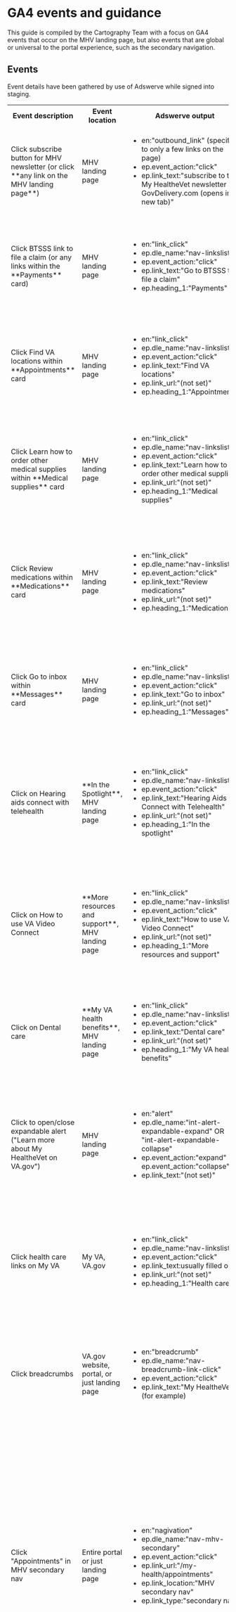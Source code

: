 # GA4 events and guidance
This guide is compiled by the Cartography Team with a focus on GA4 events that occur on the MHV landing page, but also events that are global or universal to the portal experience, such as the secondary navigation.

## Events
Event details have been gathered by use of Adswerve while signed into staging. 

<table>
  <tbody>
    <tr>
      <th>Event description</th>
      <th>Event location</th>
      <th>Adswerve output</th>
      <th>How to isolate</th>
    </tr>
    <tr>
      <td>Click subscribe button for MHV newsletter (or click **any link on the MHV landing page**)</td>
      <td>MHV landing page</td>
      <td> 
        <ul> 
          <li>en:"outbound_link" (specific to only a few links on the page)</li> 
          <li>ep.event_action:"click"</li>
          <li>ep.link_text:"subscribe to the My HealtheVet newsletter on GovDelivery.com (opens in new tab)"</li>
        </ul>
        </td> 
      <td>Filter report by page_path exactly matches regex:"/my-health|/my-health/" to capture all links on the landing page and add filter link_text contains:"subscribe" (or exactly matches whatever the link text is)</td>
    </tr>
     <tr>
      <td>Click BTSSS link to file a claim (or any links within the **Payments** card)</td>
      <td>MHV landing page</td>
      <td> 
        <ul> 
          <li>en:"link_click"</li> 
          <li>ep.dle_name:"nav-linkslist"</li>
          <li>ep.event_action:"click"</li>
          <li>ep.link_text:"Go to BTSSS to file a claim"</li>
          <li>ep.heading_1:"Payments"</li>
        </ul>
        </td> 
      <td>Filter report by page_path exactly matches regex:"/my-health|/my-health/" and heading exactly matches:"Payments" to capture all links within the Payments card. Add filter link_text contains:"BTSSS" for just this one link.</td>
    </tr>
    <tr>
      <td>Click Find VA locations within **Appointments** card</td>
      <td>MHV landing page</td>
      <td> 
        <ul> 
          <li>en:"link_click"</li> 
          <li>ep.dle_name:"nav-linkslist"</li>
          <li>ep.event_action:"click"</li>
          <li>ep.link_text:"Find VA locations"</li>
          <li>ep.link_url:"(not set)"</li>
          <li>ep.heading_1:"Appointments"</li>
        </ul>
        </td> 
      <td>Filter report by page_path exactly matches regex:"/my-health|/my-health/" and heading exactly matches:"Appointments" to capture all links within the Appointments card. Add filter link_text contains:"VA locations" for just this one link.</td>
    </tr>
      <tr>
      <td>Click Learn how to order other medical supplies within **Medical supplies** card</td>
      <td>MHV landing page</td>
      <td> 
        <ul> 
          <li>en:"link_click"</li> 
          <li>ep.dle_name:"nav-linkslist"</li>
          <li>ep.event_action:"click"</li>
          <li>ep.link_text:"Learn how to order other medical supplies"</li>
          <li>ep.link_url:"(not set)"</li>
          <li>ep.heading_1:"Medical supplies"</li>
        </ul>
        </td> 
      <td>Filter report by page_path exactly matches regex:"/my-health|/my-health/" and heading exactly matches:"Medical supplies" to capture all links within the Medical supplies card. Add filter link_text contains:"Learn how to order" for just this one link.</td>
    </tr>
     <tr>
      <td>Click Review medications within **Medications** card</td>
      <td>MHV landing page</td>
      <td> 
        <ul> 
          <li>en:"link_click"</li> 
          <li>ep.dle_name:"nav-linkslist"</li>
          <li>ep.event_action:"click"</li>
          <li>ep.link_text:"Review medications"</li>
          <li>ep.link_url:"(not set)"</li>
          <li>ep.heading_1:"Medications"</li>
        </ul>
        </td> 
      <td>Filter report by page_path exactly matches regex:"/my-health|/my-health/" and heading exactly matches:"Medications" to capture all links within the Medications card. Add filter link_text exactly matches:"Review medications" for just this one link.</td>
    </tr>
     <tr>
      <td>Click Go to inbox within **Messages** card</td>
      <td>MHV landing page</td>
      <td> 
        <ul> 
          <li>en:"link_click"</li> 
          <li>ep.dle_name:"nav-linkslist"</li>
          <li>ep.event_action:"click"</li>
          <li>ep.link_text:"Go to inbox"</li>
          <li>ep.link_url:"(not set)"</li>
          <li>ep.heading_1:"Messages"</li>
        </ul>
        </td> 
      <td>Filter report by page_path exactly matches regex:"/my-health|/my-health/" and heading exactly matches:"Messages" to capture all links within the Messages card. Add filter link_text exactly matches:"Go to inbox" to isolate this one. </td>
    </tr>
      <tr>
      <td>Click on Hearing aids connect with telehealth</td>
      <td>**In the Spotlight**, MHV landing page</td>
      <td> 
        <ul> 
          <li>en:"link_click"</li> 
          <li>ep.dle_name:"nav-linkslist"</li>
          <li>ep.event_action:"click"</li>
          <li>ep.link_text:"Hearing Aids Connect with Telehealth"</li>
          <li>ep.link_url:"(not set)"</li>
          <li>ep.heading_1:"In the spotlight"</li>
        </ul>
        </td> 
      <td>Filter report by page_path exactly matches regex:"/my-health|/my-health/" and heading exactly matches:"In the spotlight" to capture all links within the In the spotlight column. Add filter link_text exactly matches:"Hearing Aids Connect with Telehealth" to isolate this one. </td>
    </tr>
     <tr>
      <td>Click on How to use VA Video Connect</td>
      <td>**More resources and support**, MHV landing page</td>
      <td> 
        <ul> 
          <li>en:"link_click"</li> 
          <li>ep.dle_name:"nav-linkslist"</li>
          <li>ep.event_action:"click"</li>
          <li>ep.link_text:"How to use VA Video Connect"</li>
          <li>ep.link_url:"(not set)"</li>
          <li>ep.heading_1:"More resources and support"</li>
        </ul>
        </td> 
      <td>Filter report by page_path exactly matches regex:"/my-health|/my-health/" and heading exactly matches:"More resources and support" to capture all links within the column. Add filter link_text exactly matches:"How to use VA Video Connect" to isolate this one. </td>
    </tr>
     <tr>
      <td>Click on Dental care</td>
      <td>**My VA health benefits**, MHV landing page</td>
      <td> 
        <ul> 
          <li>en:"link_click"</li> 
          <li>ep.dle_name:"nav-linkslist"</li>
          <li>ep.event_action:"click"</li>
          <li>ep.link_text:"Dental care"</li>
          <li>ep.link_url:"(not set)"</li>
          <li>ep.heading_1:"My VA health benefits"</li>
        </ul>
        </td> 
      <td>Filter report by page_path exactly matches regex:"/my-health|/my-health/" and heading exactly matches:"My VA health benefits" to capture all links within the column. Add filter link_text exactly matches:"Dental care" to isolate this one. </td>
    </tr>
    <tr>
     <td>Click to open/close expandable alert ("Learn more about My HealtheVet on VA.gov")</td>
     <td>MHV landing page</td>
     <td>
       <ul> 
          <li>en:"alert"</li>
          <li>ep.dle_name:"int-alert-expandable-expand" OR "int-alert-expandable-collapse"</li>
          <li>ep.event_action:"expand" OR ep.event_action:"collapse"</li>
          <li>ep.link_text:"(not set)"</li>
       </ul>
     </td>
     <td>Filter report by page_path exactly matches regex:"/my-health|/my-health/" and filter report for Datalayer_event_name contains:"int-alert-expandable" to get all clicks, both open and close. Set event_action exactly matches:"expand" or "collapse" to get just opens or closes.</td>
    <tr>
     <td>Click health care links on My VA</td>
     <td>My VA, VA.gov</td>
     <td>
       <ul> 
          <li>en:"link_click"</li>
          <li>ep.dle_name:"nav-linkslist"</li>
          <li>ep.event_action:"click"</li>
          <li>ep.link_text:usually filled out</li>
          <li>ep.link_url:"(not set)"</li>
          <li>ep.heading_1:"Health care"</li>
       </ul>
     </td>
     <td>Filter report for page_path exactly matches regex:"/my-va|/my-va/" and heading exactly matches:"Health care" to get all health care link clicks and add filter link_text exactly matches:(whatever the link text is) to isolate just one of the links.</td>
    </tr>
       <tr>
     <td>Click breadcrumbs</td>
     <td>VA.gov website, portal, or just landing page</td>
     <td>
       <ul> 
          <li>en:"breadcrumb"</li>
          <li>ep.dle_name:"nav-breadcrumb-link-click"</li>
          <li>ep.event_action:"click"</li>
          <li>ep.link_text:"My HealtheVet"(for example)</li>
       </ul>
     </td>
     <td>Filter report for event_name is exactly "breadcrumb" and filter report by page path of the page(s) you want data on. For the entire portal use page_path begins with:"/my-health." For just the landing page, use page_path exactly matches regex:"/my-health|/my-health/</td>
    </tr>
     <tr>
     <td>Click "Appointments" in MHV secondary nav</td>
     <td>Entire portal or just landing page</td>
     <td>
       <ul> 
          <li>en:"nagivation"</li>
          <li>ep.dle_name:"nav-mhv-secondary"</li>
          <li>ep.event_action:"click"</li>
          <li>ep.link_url:"/my-health/appointments"
          <li>ep.link_location:"MHV secondary nav"</li>
          <li>ep.link_type:"secondary nav"</li>
       </ul>
     </td>
     <td>These secondary nav link clicks are well-made custom events that are easy to isolate. Do so by filtering a report by link_type exactly matches:"secondary nav" or link_location exactly matches: "MHV secondary nav" or datalayer_event_name exactly matches: "nav-mhv-secondary" to get all secondary nav clicks (on all 5 links). Further filter by link_text exactly matches: "appointments" or "medications" or "messages" or "My HealtheVet" or "records" to get clicks on just those links throughout the portal. Add filter for page_path exactly matches regex:"/my-health|/my-health" to get clicks specific to the landing page."</td>
     </tr>   
      <tr>
     <td>Click link in the footer</td>
     <td>All of VA.gov</td>
     <td>
       <ul> 
          <li>en:"nagivation"</li>
          <li>ep.dle_name:"nav-footer-contact" or "nav-footer-resources" or "nav-footer-programs" depending on the specific link</li>
          <li>ep.event_action:"click"</li>
          <li>ep.link_text:tends to be filled out
          <li>ep.link_location:"footer"</li>
          <li>ep.link_type:"primary navigation"</li>
       </ul>
     </td>
     <td>Filter to look at all clicks in the footer throughout VA.gov by adding link_location exactly matches:"footer." Get all clicks on one link throughout VA.gov by adding filter link_text exactly matches:(whatever the link text is). Further filter to look at clicks on one link in the footer throughout the VA.gov MHV portal by adding filter page_path begins with:"/my-health" and to get clicks on one link in the footer on the landing page, set page_path exactly matches regex:"/my-health|/my-health/</td>
     </tr>   
